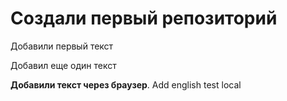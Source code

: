 # Создали первый репозиторий

Добавили первый текст

Добавил еще один текст

**Добавили текст через браузер**. Add english test local


